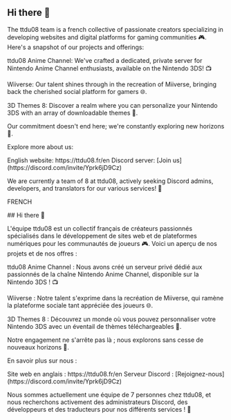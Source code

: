 ## Hi there 👋



The ttdu08 team is a french collective of passionate creators specializing in developing websites and digital platforms for gaming communities 🎮. Here's a snapshot of our projects and offerings:

<p>ttdu08 Anime Channel: We've crafted a dedicated, private server for Nintendo Anime Channel enthusiasts, available on the Nintendo 3DS! 📺</p>
<p>Wiiverse: Our talent shines through in the recreation of Miiverse, bringing back the cherished social platform for gamers 🌐.</p>
<p>3D Themes 8: Discover a realm where you can personalize your Nintendo 3DS with an array of downloadable themes 🎨.</p>
<p>Our commitment doesn't end here; we're constantly exploring new horizons 🚀.</p>
<p></p>
Explore more about us:
<p></p>
English website: https://ttdu08.fr/en
Discord server: [Join us](https://discord.com/invite/Yprk6jD9Cz)
<p>We are currently a team of 8 at ttdu08, actively seeking Discord admins, developers, and translators for our various services! 🤝</p>
<p></p>
FRENCH
<p></p>
## Hi there 👋



<p>L'équipe ttdu08 est un collectif français de créateurs passionnés spécialisés dans le développement de sites web et de plateformes numériques pour les communautés de joueurs 🎮. Voici un aperçu de nos projets et de nos offres :</p>

<p>ttdu08 Anime Channel : Nous avons créé un serveur privé dédié aux passionnés de la chaîne Nintendo Anime Channel, disponible sur la Nintendo 3DS ! 📺</p>
<p>Wiiverse : Notre talent s'exprime dans la recréation de Miiverse, qui ramène la plateforme sociale tant appréciée des joueurs 🌐.</p>
<p>3D Themes 8 : Découvrez un monde où vous pouvez personnaliser votre Nintendo 3DS avec un éventail de thèmes téléchargeables 🎨.</p>
<p>Notre engagement ne s'arrête pas là ; nous explorons sans cesse de nouveaux horizons 🚀.</p>
<p></p>
<p>En savoir plus sur nous :</p>
<p></p>
Site web en anglais : https://ttdu08.fr/en
Serveur Discord : [Rejoignez-nous](https://discord.com/invite/Yprk6jD9Cz)
<p>Nous sommes actuellement une équipe de 7 personnes chez ttdu08, et nous recherchons activement des administrateurs Discord, des développeurs et des traducteurs pour nos différents services ! 🤝</p>

